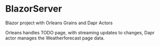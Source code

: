 # BlazorServer
 Blazor project with Orleans Grains and Dapr Actors

 Orleans handles TODO page, with streaming updates to changes, Dapr actor manages the Weatherforecast page data.
